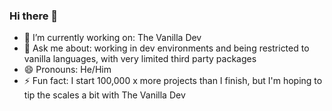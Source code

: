 ### Hi there 👋

<!--
**nickwarters/nickwarters** is a ✨ _special_ ✨ repository because its `README.md` (this file) appears on your GitHub profile.

Here are some ideas to get you started:
-->
- 🔭 I’m currently working on: The Vanilla Dev
- 💬 Ask me about: working in dev environments and being restricted to vanilla languages, with very limited third party packages
- 😄 Pronouns: He/Him
- ⚡ Fun fact: I start 100,000 x more projects than I finish, but I'm hoping to tip the scales a bit with The Vanilla Dev

